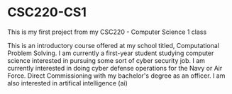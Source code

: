 # CSC220-CS1
This is my first project from my CSC220 - Computer Science 1 class

This is an introductory course offered at my school titled, Computational Problem Solving. 
I am currently a first-year student studying computer science interested in pursuing 
some sort of cyber security job. I am currently interested in doing cyber defense operations 
for the Navy or Air Force. Direct Commissioning with my bachelor's degree as an officer. I am 
also interested in artifical intelligence (ai)

